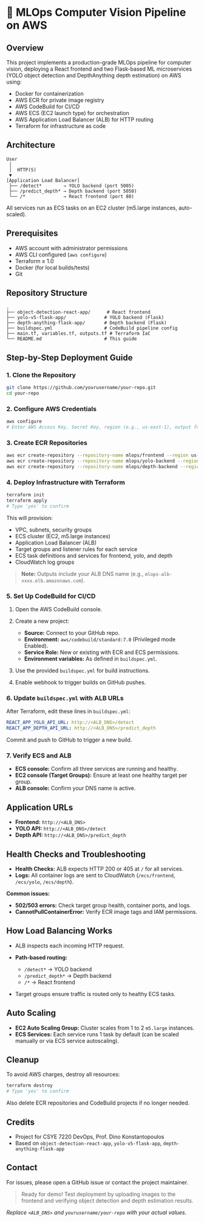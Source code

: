 # 🚦 MLOps Computer Vision Pipeline on AWS

## Overview

This project implements a production-grade MLOps pipeline for computer vision, deploying a React frontend and two Flask-based ML microservices (YOLO object detection and DepthAnything depth estimation) on AWS using:

* Docker for containerization
* AWS ECR for private image registry
* AWS CodeBuild for CI/CD
* AWS ECS (EC2 launch type) for orchestration
* AWS Application Load Balancer (ALB) for HTTP routing
* Terraform for infrastructure as code

## Architecture

```
User
 │
 │  HTTP(S)
 ▼
[Application Load Balancer]
 ├── /detect*        → YOLO backend (port 5005)
 ├── /predict_depth* → Depth backend (port 5050)
 └── /*              → React frontend (port 80)
```

All services run as ECS tasks on an EC2 cluster (m5.large instances, auto-scaled).

## Prerequisites

* AWS account with administrator permissions
* AWS CLI configured (`aws configure`)
* Terraform ≥ 1.0
* Docker (for local builds/tests)
* Git

## Repository Structure

```
.
├── object-detection-react-app/      # React frontend
├── yolo-v5-flask-app/              # YOLO backend (Flask)
├── depth-anything-flask-app/       # Depth backend (Flask)
├── buildspec.yml                   # CodeBuild pipeline config
├── main.tf, variables.tf, outputs.tf # Terraform IaC
└── README.md                       # This guide
```

## Step-by-Step Deployment Guide

### 1. Clone the Repository

```bash
git clone https://github.com/yourusername/your-repo.git
cd your-repo
```

### 2. Configure AWS Credentials

```bash
aws configure
# Enter AWS Access Key, Secret Key, region (e.g., us-east-1), output format
```

### 3. Create ECR Repositories

```bash
aws ecr create-repository --repository-name mlops/frontend --region us-east-1
aws ecr create-repository --repository-name mlops/yolo-backend --region us-east-1
aws ecr create-repository --repository-name mlops/depth-backend --region us-east-1
```

### 4. Deploy Infrastructure with Terraform

```bash
terraform init
terraform apply
# Type 'yes' to confirm
```

This will provision:

* VPC, subnets, security groups
* ECS cluster (EC2, m5.large instances)
* Application Load Balancer (ALB)
* Target groups and listener rules for each service
* ECS task definitions and services for frontend, yolo, and depth
* CloudWatch log groups

> **Note:** Outputs include your ALB DNS name (e.g., `mlops-alb-xxxx.elb.amazonaws.com`).

### 5. Set Up CodeBuild for CI/CD

1. Open the AWS CodeBuild console.
2. Create a new project:

   * **Source:** Connect to your GitHub repo.
   * **Environment:** `aws/codebuild/standard:7.0` (Privileged mode Enabled).
   * **Service Role:** New or existing with ECR and ECS permissions.
   * **Environment variables:** As defined in `buildspec.yml`.
3. Use the provided `buildspec.yml` for build instructions.
4. Enable webhook to trigger builds on GitHub pushes.

### 6. Update `buildspec.yml` with ALB URLs

After Terraform, edit these lines in `buildspec.yml`:

```yaml
REACT_APP_YOLO_API_URL: http://<ALB_DNS>/detect
REACT_APP_DEPTH_API_URL: http://<ALB_DNS>/predict_depth
```

Commit and push to GitHub to trigger a new build.

### 7. Verify ECS and ALB

* **ECS console:** Confirm all three services are running and healthy.
* **EC2 console (Target Groups):** Ensure at least one healthy target per group.
* **ALB console:** Confirm your DNS name is active.

## Application URLs

* **Frontend:** `http://<ALB_DNS>`
* **YOLO API:** `http://<ALB_DNS>/detect`
* **Depth API:** `http://<ALB_DNS>/predict_depth`

## Health Checks and Troubleshooting

* **Health Checks:** ALB expects HTTP 200 or 405 at `/` for all services.
* **Logs:** All container logs are sent to CloudWatch (`/ecs/frontend`, `/ecs/yolo`, `/ecs/depth`).

**Common issues:**

* **502/503 errors:** Check target group health, container ports, and logs.
* **CannotPullContainerError:** Verify ECR image tags and IAM permissions.

## How Load Balancing Works

* ALB inspects each incoming HTTP request.
* **Path-based routing:**

  * `/detect*` → YOLO backend
  * `/predict_depth*` → Depth backend
  * `/*` → React frontend
* Target groups ensure traffic is routed only to healthy ECS tasks.

## Auto Scaling

* **EC2 Auto Scaling Group:** Cluster scales from 1 to 2 `m5.large` instances.
* **ECS Services:** Each service runs 1 task by default (can be scaled manually or via ECS service autoscaling).

## Cleanup

To avoid AWS charges, destroy all resources:

```bash
terraform destroy
# Type 'yes' to confirm
```

Also delete ECR repositories and CodeBuild projects if no longer needed.

## Credits

* Project for CSYE 7220 DevOps, Prof. Dino Konstantopoulos
* Based on `object-detection-react-app`, `yolo-v5-flask-app`, `depth-anything-flask-app`

## Contact

For issues, please open a GitHub issue or contact the project maintainer.

> Ready for demo! Test deployment by uploading images to the frontend and verifying object detection and depth estimation results.

*Replace `<ALB_DNS>` and `yourusername/your-repo` with your actual values.*
